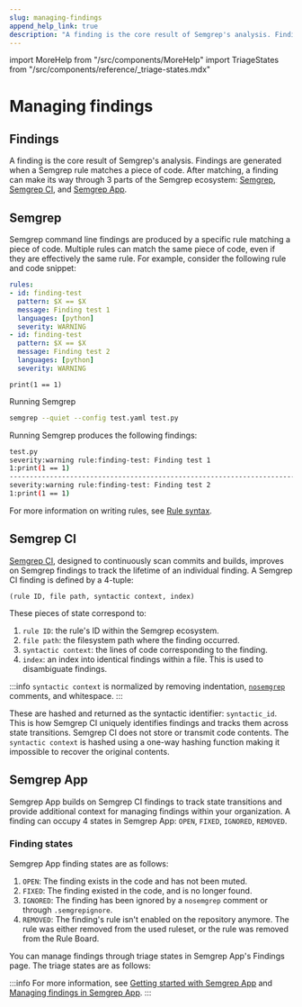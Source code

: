 ```yaml
---
slug: managing-findings
append_help_link: true
description: "A finding is the core result of Semgrep's analysis. Findings are generated when a Semgrep rule matches a piece of code. Learn how to interact with findings that come from running Semgrep in the command-line, in CI, and through Semgrep App."
---
```


import MoreHelp from "/src/components/MoreHelp"
import TriageStates from "/src/components/reference/_triage-states.mdx"

# Managing findings

## Findings

A finding is the core result of Semgrep's analysis. Findings are generated when a Semgrep rule matches a piece of code. After matching, a finding can make its way through 3 parts of the Semgrep ecosystem: [Semgrep](https://github.com/returntocorp/semgrep), [Semgrep CI](../semgrep-ci/overview/), and [Semgrep App](https://semgrep.dev/manage).

## Semgrep

Semgrep command line findings are produced by a specific rule matching a piece of code. Multiple rules can match the same piece of code, even if they are effectively the same rule. For example, consider the following rule and code snippet:

```yaml
rules:
- id: finding-test
  pattern: $X == $X
  message: Finding test 1
  languages: [python]
  severity: WARNING
- id: finding-test
  pattern: $X == $X
  message: Finding test 2
  languages: [python]
  severity: WARNING
```

```
print(1 == 1)
```

Running Semgrep

```sh
semgrep --quiet --config test.yaml test.py
```
Running Semgrep produces the following findings:

```sh
test.py
severity:warning rule:finding-test: Finding test 1
1:print(1 == 1)
--------------------------------------------------------------------------------
severity:warning rule:finding-test: Finding test 2
1:print(1 == 1)
```

For more information on writing rules, see [Rule syntax](../writing-rules/rule-syntax/).

## Semgrep CI

[Semgrep CI](../semgrep-ci/overview/), designed to continuously scan commits and builds, improves on Semgrep findings to track the lifetime of an individual finding. A Semgrep CI finding is defined by a 4-tuple:

```
(rule ID, file path, syntactic context, index)
```

These pieces of state correspond to:

1. `rule ID`: the rule's ID within the Semgrep ecosystem.
1. `file path`: the filesystem path where the finding occurred.
1. `syntactic context`: the lines of code corresponding to the finding.
1. `index`: an index into identical findings within a file. This is used to disambiguate findings.

:::info
`syntactic context` is normalized by removing indentation, [`nosemgrep`](../ignoring-files-folders-code/#ignoring-code-through-nosemgrep) comments, and whitespace.
:::

These are hashed and returned as the syntactic identifier: `syntactic_id`. This is how Semgrep CI uniquely identifies findings and tracks them across state transitions. Semgrep CI does not store or transmit code contents. The `syntactic context` is hashed using a one-way hashing function making it impossible to recover the original contents.

## Semgrep App

Semgrep App builds on Semgrep CI findings to track state transitions and provide additional context for managing findings within your organization. A finding can occupy 4 states in Semgrep App: `OPEN`, `FIXED`, `IGNORED`, `REMOVED`.

### Finding states

Semgrep App finding states are as follows:

1. `OPEN`: The finding exists in the code and has not been muted.
1. `FIXED`: The finding existed in the code, and is no longer found.
1. `IGNORED`: The finding has been ignored by a `nosemgrep` comment or through `.semgrepignore`.
1. `REMOVED`: The finding's rule isn't enabled on the repository anymore. The rule was either removed from the used ruleset, or the rule was removed from the Rule Board.

You can manage findings through triage states in Semgrep App's Findings page. The triage states are as follows:

<TriageStates />

:::info
For more information, see [Getting started with Semgrep App](/semgrep-app/getting-started-with-semgrep-app/) and [Managing findings in Semgrep App](/semgrep-app/findings/).
:::

<MoreHelp />
